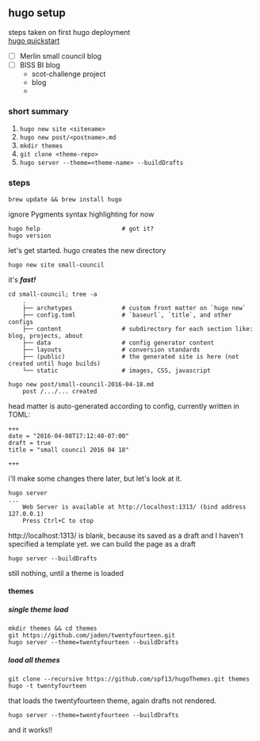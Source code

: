 ## hugo setup
steps taken on first hugo deployment  
[hugo quickstart](http://gohugo.io/overview/quickstart/)

- [ ] Merlin small council blog
- [ ] BISS BI blog
	+ scot-challenge project
	+ blog
	+ 

### short summary
1. `hugo new site <sitename>`
2. `hugo new post/<postname>.md`
3. `mkdir themes`
4. `git clone <theme-repo>`
5. `hugo server --theme=<theme-name> --buildDrafts`

### steps

	brew update && brew install hugo

ignore Pygments syntax highlighting for now

	hugo help						# got it?
	hugo version

let's get started. hugo creates the new directory

	hugo new site small-council

it's ***fast!***

	cd small-council; tree -a
		.
		├── archetypes				# custom front matter on `hugo new`
		├── config.toml				# `baseurl`, `title`, and other configs
		├── content					# subdirectory for each section like: blog, projects, about
		├── data					# config generator content
		├── layouts					# conversion standards
		├── (public)				# the generated site is here (not created until hugo builds)
		└── static					# images, CSS, javascript

	hugo new post/small-council-2016-04-18.md
		post /.../... created

head matter is auto-generated according to config, currently written in TOML:

	+++
	date = "2016-04-08T17:12:48-07:00"
	draft = true
	title = "small council 2016 04 18"
	
	+++

i'll make some changes there later, but let's look at it.

	hugo server
	...
		Web Server is available at http://localhost:1313/ (bind address 127.0.0.1)
		Press Ctrl+C to stop

http://localhost:1313/ is blank, because its saved as a draft and I haven't specified a template yet. we can build the page as a draft

	hugo server --buildDrafts

still nothing, until a theme is loaded

#### themes
##### single theme load
	mkdir themes && cd themes
	git https://github.com/jaden/twentyfourteen.git
	hugo server --theme=twentyfourteen --buildDrafts

##### load all themes
	git clone --recursive https://github.com/spf13/hugoThemes.git themes
	hugo -t twentyfourteen

that loads the twentyfourteen theme, again drafts not rendered.

	hugo server --theme=twentyfourteen --buildDrafts

and it works!!



	
